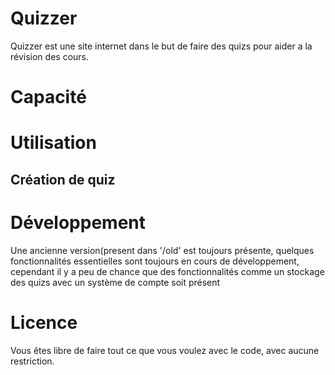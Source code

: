 # Quizzer
Quizzer est une site internet dans le but de faire des quizs pour aider a la révision des cours.

# Capacité


# Utilisation


## Création de quiz


# Développement
Une ancienne version(present dans '/old' est toujours présente, quelques fonctionnalités essentielles sont toujours en cours de développement, cependant il y a peu de chance que des fonctionnalités comme un stockage des quizs avec un système de compte soit présent 
# Licence
Vous êtes libre de faire tout ce que vous voulez avec le code, avec aucune restriction.